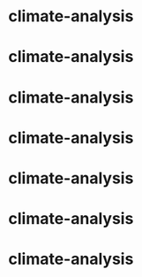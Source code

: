# climate-analysis
# climate-analysis
# climate-analysis
# climate-analysis
# climate-analysis
# climate-analysis
# climate-analysis
